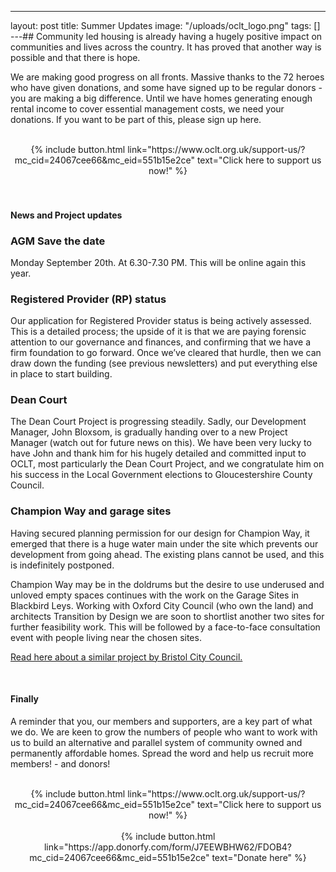 ---

layout: post
title: Summer Updates
image: "/uploads/oclt_logo.png"
tags: []
---## Community led housing is already having a hugely positive impact on communities and lives across the country. It has proved that another way is possible and that there is hope.

We are making good progress on all fronts. Massive thanks to the 72 heroes who have given donations, and some have signed up to be regular donors - you are making a big difference. Until we have homes generating enough rental income to cover essential management costs, we need your donations. If you want to be part of this, please sign up here.

<br>

<center>{% include button.html link="https://www.oclt.org.uk/support-us/?mc_cid=24067cee66&mc_eid=551b15e2ce" text="Click here to support us now!" %}</center>

<br>

<br>

#### News and Project updates

### AGM Save the date

Monday September 20th. At 6.30-7.30 PM. This will be online again this year.

### Registered Provider (RP) status

Our application for Registered Provider status is being actively assessed. This is a detailed process; the upside of it is that we are paying forensic attention to our governance and finances, and confirming that we have a firm foundation to go forward. Once we’ve cleared that hurdle, then we can draw down the funding (see previous newsletters) and put everything else in place to start building.

### Dean Court

The Dean Court Project is progressing steadily. Sadly, our Development Manager, John Bloxsom, is gradually handing over to a new Project Manager (watch out for future news on this). We have been very lucky to have John and thank him for his hugely detailed and committed input to OCLT, most particularly the Dean Court Project, and we congratulate him on his success in the Local Government elections to Gloucestershire County Council.

### Champion Way and garage sites

Having secured planning permission for our design for Champion Way, it emerged that there is a huge water main under the site which prevents our development from going ahead. The existing plans cannot be used, and this is indefinitely postponed.

Champion Way may be in the doldrums but the desire to use underused and unloved empty spaces continues with the work on the Garage Sites in Blackbird Leys. Working with Oxford City Council (who own the land) and architects Transition by Design we are soon to shortlist another two sites for further feasibility work. This will be followed by a face-to-face consultation event with people living near the chosen sites.

[Read here about a similar project by Bristol City Council.](https://www.theguardian.com/uk-news/2021/jun/16/bristol-to-build-gap-homes-on-garage-sites-to-tackle-housing-crisis?mc_cid=24067cee66&mc_eid=551b15e2ce)

<br>

#### Finally

A reminder that you, our members and supporters, are a key part of what we do. We are keen to grow the numbers of people who want to work with us to build an alternative and parallel system of community owned and permanently affordable homes. Spread the word and help us recruit more members! - and donors!

<br>

<center>{% include button.html link="https://www.oclt.org.uk/support-us/?mc_cid=24067cee66&mc_eid=551b15e2ce" text="Click here to support us now!" %}</center>

<br>

<center>{% include button.html link="https://app.donorfy.com/form/J7EEWBHW62/FDOB4?mc_cid=24067cee66&mc_eid=551b15e2ce" text="Donate here" %}</center>

<br>
